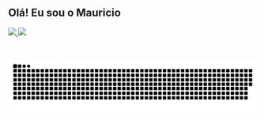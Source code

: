 ## Olá! Eu sou o Mauricio
 <div>
  <a href="https://github.com/gomesmauricio">
  <img height="180em" src="https://github-readme-stats.vercel.app/api?username=gomesmauricio&show_icons=true&theme=dracula&include_all_commits=true&count_private=true"/>
  <img height="180em" src="https://github-readme-stats.vercel.app/api/top-langs/?username=rafaballerini&layout=compact&langs_count=7&theme=dracula"/>
</div>
<div style="display: inline_block"><br>
  
</div>
  
  ##
 
<div> 
  
  ![Snake animation](https://github.com/gomesmauricio/gomesmauricio/blob/output/github-contribution-grid-snake.svg)
 
</div>
